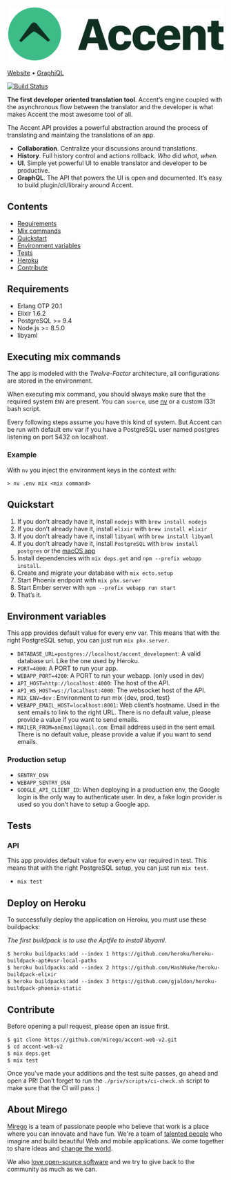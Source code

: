 <h3 align="center">
  <img src="logo.svg" alt="Accent Logo" width=500 />
</h3>

[Website](https://www.accent.reviews) • [GraphiQL](https://www.accent.reviews/documentation)

[![Build Status](https://travis-ci.com/mirego/accent-web-v2.svg?token=ySqXG5pmHqKKGyP2ECxE&branch=master)](https://travis-ci.com/mirego/accent-web-v2)

**The first developer oriented translation tool**. Accent’s engine coupled with the asynchronous flow between the translator and the developer is what makes Accent the most awesome tool of all.

The Accent API provides a powerful abstraction around the process of translating and maintaing the translations of an app.

* **Collaboration**. Centralize your discussions around translations.
* **History**. Full history control and actions rollback. _Who_ did _what_, _when_.
* **UI**. Simple yet powerful UI to enable translator and developer to be productive.
* **GraphQL**. The API that powers the UI is open and documented. It’s easy to build plugin/cli/librairy around Accent.

## Contents

* [Requirements](#requirements)
* [Mix commands](#executing-mix-commands)
* [Quickstart](#quickstart)
* [Environment variables](#environment-variables)
* [Tests](#tests)
* [Heroku](#deploy-on-heroku)
* [Contribute](#contribute)

## Requirements

- Erlang OTP 20.1
- Elixir 1.6.2
- PostgreSQL >= 9.4
- Node.js >= 8.5.0
- libyaml

## Executing mix commands

The app is modeled with the _Twelve-Factor_  architecture, all configurations are stored in the environment.

When executing mix command, you should always make sure that the required system `ENV` are present. You can `source`, use [nv](https://github.com/jcouture/nv) or a custom l33t bash script.

Every following steps assume you have this kind of system.
But Accent can be run with default env var if you have a PostgreSQL user named postgres listening on port 5432 on localhost.

### Example

With `nv` you inject the environment keys in the context with:

```shell
> nv .env mix <mix command>

```

## Quickstart

  1. If you don’t already have it, install `nodejs` with `brew install nodejs`
  1. If you don’t already have it, install `elixir` with `brew install elixir`
  2. If you don’t already have it, install `libyaml` with `brew install libyaml`
  2. If you don’t already have it, install `PostgreSQL` with `brew install postgres` or the [macOS app](https://postgresapp.com/)
  3. Install dependencies with `mix deps.get` and `npm --prefix webapp install`.
  4. Create and migrate your database with `mix ecto.setup`
  5. Start Phoenix endpoint with `mix phx.server`
  5. Start Ember server with `npm --prefix webapp run start`
  6. That’s it.

## Environment variables

This app provides default value for every env var. This means that with the right PostgreSQL setup, you can just run `mix phx.server`.

- `DATABASE_URL=postgres://localhost/accent_development`: A valid database url. Like the one used by Heroku.
- `PORT=4000`: A PORT to run your app.
- `WEBAPP_PORT=4200`: A PORT to run your webapp. (only used in dev)
- `API_HOST=http://localhost:4000`: The host of the API.
- `API_WS_HOST=ws://localhost:4000`: The websocket host of the API.
- `MIX_ENV=dev` : Environment to run mix {dev, prod, test}
- `WEBAPP_EMAIL_HOST=localhost:8001`: Web client’s hostname. Used in the sent emails to link to the right URL. There is no default value, please provide a value if you want to send emails.
- `MAILER_FROM=anEmail@gmail.com`: Email address used in the sent email. There is no default value, please provide a value if you want to send emails.

### Production setup

- `SENTRY_DSN`
- `WEBAPP_SENTRY_DSN`
- `GOOGLE_API_CLIENT_ID`: When deploying in a production env, the Google login is the only way to authenticate user. In dev, a fake login provider is used so you don’t have to setup a Google app.

## Tests

### API

This app provides default value for every env var required in test. This means that with the right PostgreSQL setup, you can just run `mix test`.

- `mix test`

## Deploy on Heroku

To successfully deploy the application on Heroku, you must use these buildpacks:

_The first buildpack is to use the Aptfile to install libyaml._

```shell
$ heroku buildpacks:add --index 1 https://github.com/heroku/heroku-buildpack-apt#usr-local-paths
$ heroku buildpacks:add --index 2 https://github.com/HashNuke/heroku-buildpack-elixir
$ heroku buildpacks:add --index 3 https://github.com/gjaldon/heroku-buildpack-phoenix-static
```

## Contribute

Before opening a pull request, please open an issue first.

```shell
$ git clone https://github.com/mirego/accent-web-v2.git
$ cd accent-web-v2
$ mix deps.get
$ mix test
```

Once you've made your additions and the test suite passes, go ahead and open a PR!
Don’t forget to run the `./priv/scripts/ci-check.sh` script to make sure that the CI will pass :)

## About Mirego

[Mirego](http://mirego.com) is a team of passionate people who believe that work is a place where you can innovate and have fun. We're a team of [talented people](http://life.mirego.com) who imagine and build beautiful Web and mobile applications. We come together to share ideas and [change the world](http://mirego.org).

We also [love open-source software](http://open.mirego.com) and we try to give back to the community as much as we can.
